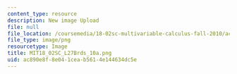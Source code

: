 ```yaml
---
content_type: resource
description: New image Upload
file: null
file_location: /coursemedia/18-02sc-multivariable-calculus-fall-2010/ac890e8f8e041ceab5614e144634dc5e_MIT18_02SC_L27Brds_10a.png
file_type: image/png
resourcetype: Image
title: MIT18_02SC_L27Brds_10a.png
uid: ac890e8f-8e04-1cea-b561-4e144634dc5e
---
```

